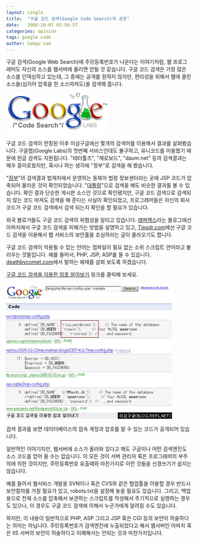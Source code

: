 ```yaml
---
layout: single
title:  "구글 코드 검색(Google Code Search)의 공포"
date:   2006-10-07 02:56:37
categories: opinion
tags: google code
author: Samgu Lee
---
```

구글 검색(Google Web Search)에 주민등록번호가 나온다는 이야기처럼, 웹 프로그래머도 자신의 소스를 웹서버에 올리면 안될 것 같습니다. 구글 코드 검색은 가장 많은 소스를 인덱싱하고 있는데, 그 중에는 공개를 원하지 않지만, 편리성을 위해서 웹에 올린 소스들(심지어 압축을 한 소스마져도)을 검색해 줍니다.

![구글 코드 검색 로고](/assets/codesearch_logo.gif)

구글 코드 검색이 런칭된 이후 이삼구글에선 몇개의 검색어를 이용해서 결과를 살펴봤습니다. 구글랩(Google Labs)의 첫번째 서비스인데도 불구하고, 유니코드를 이용했기 때문에 한글 검색도 지원됩니다. "테터툴즈", "제로보드", "daum.net" 등의 검색결과는 매우 흥미로웠지만, 혹시나 하는 생각에 "정부"로 검색을 해 봤습니다.

"[정부](http://www.google.com/codesearch?q=%EC%A0%95%EB%B6%80&btnG=Search+Code)"의 검색결과 법제처에서 운영하는 동북아 법령 정보센터라는 곳에 JSP 코드가 압축되어 올라온 것이 확인되었습니다. "[대통령](http://www.google.com/codesearch?hl=en&lr=&q=%EB%8C%80%ED%86%B5%EB%A0%B9&btnG=Search)"으로 검색을 해도 비슷한 결과를 볼 수 있습니다. 확인 결과 단순한 게시판 소스인 것으로 확인됐지만, 구글 코드 검색으로 검색되지 않는 코드 마져도 검색을 해 준다는 사실이 확인되었고, 프로그래머들은 자신의 회사 코드가 구글 코드 검색에서 검색 되는지 확인을 할 필요가 있습니다.

외국 블로거들도 구글 코드 검색의 위험성을 알리고 있습니다. [래퍼엑스](http://www.reaper-x.com/2006/10/07/google-codesearch-launched-and-another-problem-has-arise.htm)라는 블로그에선 아파치에서 구글 코드 검색을 피해가는 방법을 설명하고 있고, [Tipsdr.com](http://www.tipsdr.com/?p=442)에선 구글 코드 검색을 이용해서 웹 서비스의 보안홀을 조심하라는 글이 올라오기도 합니다.

구글 코드 검색이 악용될 수 있는 언어는 컴파일이 필요 없는 소위 스크립트 언어라고 불리우는 것들입니다. 예를 들어서, PHP, JSP, ASP를 들 수 있습니다. [deathbycomet.com](http://deathbycomet.com/2006/10/05/some-of-your-db-passwords-are-belong-to-us/)에서 말하는 예재를 살펴 보도록 하겠습니다.

[구글 코드 검색을 이용한 암호 알아보기](http://google.com/codesearch?hl=en&lr=&q=lang%3Aphp+file%3Awp-config+user+-sample&btnG=Search) 링크를 클릭해 보세요.

![구글 코드 검색을 이용한 암호 알아내기](/assets/hack_with_google_code.jpg)

검색 결과를 보면 데이터베이스의 접속 계정과 암호를 알 수 있는 코드가 공개되어 있습니다.

일반적인 이야기지만, 웹서버에 소스가 올라와 있다고 해도 구글이나 어떤 검색엔진도 소스 코드를 얻어 올 수는 없습니다. 이 모든 것이 서버 관리자 혹은 프로그래머의 부주의에 의한 것이지만, 주민등록번호 유출때와 마찬가지로 이런 것들을 신경쓰기가 쉽지는 않습니다.

예를 들어서 웹서비스 개발을 SVN이나 혹은 CVS와 같은 협업툴을 이용할 경우 반드시 보안절차를 거칠 필요가 있고, robots.txt을 설정해 놓을 필요도 있습니다. 그리고, 백업용으로 전체 소스를 압축해서 보관하는 스크립트를 작성해서 주기적으로 실행하는 경우도 있으나, 이 경우도 구글 코드 검색에 의해서 누군가에게 알려질 수도 있습니다.

하지만, 이 내용이 일반적으로 PHP, ASP 그리고 JSP 혹은 CGI 등의 보안이 허술하다는 의미는 아닙니다. 주민등록번호가 검색엔진에 누출되었다고 해서 웹서버인 아파치 혹은 IIS 서버의 보안이 허술하다고 이해해서는 안되는 것과 마찬가지입니다.
